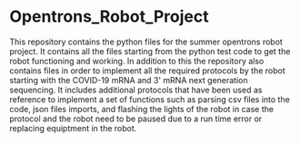 # Opentrons_Robot_Project
This repository contains the python files for the summer opentrons robot project. It contains all the files starting from the python test code to get the robot functioning and working. In addition to this the repository also contains files in order to implement all the required protocols by the robot starting with the COVID-19 mRNA and 3' mRNA next generation sequencing. It includes additional protocols that have been used as reference to implement a set of functions such as parsing csv files into the code, json files imports, and flashing the lights of the robot in case the protocol and the robot need to be paused due to a run time error or replacing equiptment in the robot.
